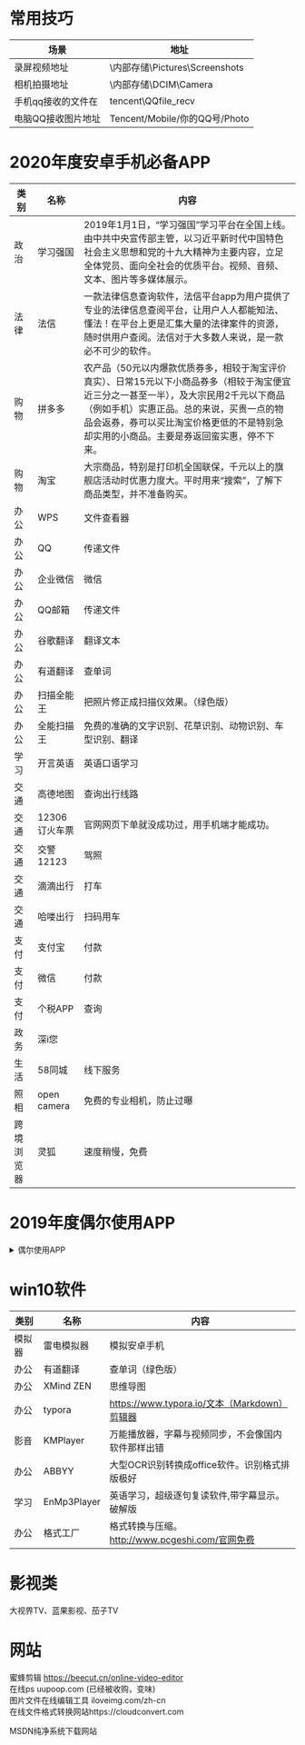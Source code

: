 # 常用技巧



场景|地址
---|---
录屏视频地址 |   \内部存储\Pictures\Screenshots
相机拍摄地址|   \内部存储\DCIM\Camera
手机qq接收的文件在  |   tencent\QQfile_recv
电脑QQ接收图片地址   |Tencent/Mobile/你的QQ号/Photo











# 2020年度安卓手机必备APP

类别|名称|内容
---|---|---
政治|学习强国|2019年1月1日，“学习强国”学习平台在全国上线。由中共中央宣传部主管，以习近平新时代中国特色社会主义思想和党的十九大精神为主要内容，立足全体党员、面向全社会的优质平台。视频、音频、文本、图片等多媒体展示。
法律|法信|一款法律信息查询软件，法信平台app为用户提供了专业的法律信息查阅平台，让用户人人都能知法、懂法！在平台上更是汇集大量的法律案件的资源，随时供用户查阅。法信对于大多数人来说，是一款必不可少的软件。
购物|拼多多|农产品（50元以内爆款优质券多，相较于淘宝评价真实）、日常15元以下小商品券多（相较于淘宝便宜近三分之一甚至一半），及大宗民用2千元以下商品（例如手机）实惠正品。总的来说，买贵一点的物品会返券，券可以买比淘宝价格更低的不是特别急却实用的小商品。主要是券返回蛮实惠，停不下来。
购物|淘宝|大宗商品，特别是打印机全国联保，千元以上的旗舰店活动时优惠力度大。平时用来“搜索”，了解下商品类型，并不准备购买。
办公|WPS|文件查看器
办公|QQ|传递文件
办公|企业微信|微信
办公|QQ邮箱|传递文件
办公|谷歌翻译|翻译文本
办公|有道翻译|查单词
办公|扫描全能王|把照片修正成扫描仪效果。（绿色版）
办公|全能扫描王|免费的准确的文字识别、花草识别、动物识别、车型识别、翻译
学习|开言英语|英语口语学习
交通|高德地图|查询出行线路
交通|12306订火车票|官网网页下单就没成功过，用手机端才能成功。
交通|交警12123|驾照
交通|滴滴出行|打车
交通|哈喽出行|扫码用车
支付|支付宝|付款
支付|微信|付款
支付|个税APP|查询
政务|深i您|
生活|58同城|线下服务
照相|open camera|免费的专业相机，防止过曝
跨境浏览器|灵狐|速度稍慢，免费

# 2019年度偶尔使用APP

<details>
<summary>偶尔使用APP</summary>


类别|名称|内容
---|---|---
管家|天猫精灵|控制家庭电器
电器|iprint爱普生打印|爱普生打印APP
电器|美居|控制家庭电器，空调
电器|知吾煮|控制小米电饭煲
办公|百度文库|扫图片自动匹配


</details>

# win10软件

类别|名称|内容
---|---|---
模拟器|雷电模拟器|模拟安卓手机
办公|有道翻译|查单词（绿色版）
办公|XMind ZEN|思维导图
办公|typora|https://www.typora.io/文本（Markdown）剪辑器
影音|KMPlayer|万能播放器，字幕与视频同步，不会像国内软件那样出错
办公|ABBYY|大型OCR识别转换成office软件。识别格式排版极好
学习|EnMp3Player |英语学习，超级逐句复读软件,带字幕显示。破解版
办公|格式工厂|格式转换与压缩。http://www.pcgeshi.com/官网免费



# 影视类

大视界TV、蓝果影视、茄子TV



# 网站

蜜蜂剪辑 https://beecut.cn/online-video-editor  
在线ps uupoop.com  (已经被收购，变味)  
图片文件在线编辑工具 iloveimg.com/zh-cn  
在线文件格式转换网站https://cloudconvert.com  


MSDN纯净系统下载网站